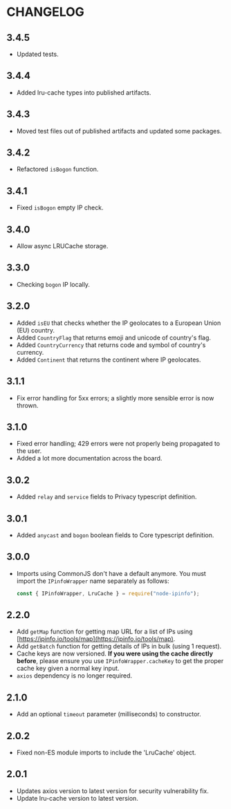 # CHANGELOG

## 3.4.5

- Updated tests.

## 3.4.4

- Added lru-cache types into published artifacts.

## 3.4.3

- Moved test files out of published artifacts and updated some packages.

## 3.4.2

- Refactored `isBogon` function.

## 3.4.1

- Fixed `isBogon` empty IP check.

## 3.4.0

- Allow async LRUCache storage.

## 3.3.0

- Checking `bogon` IP locally.

## 3.2.0

- Added `isEU` that checks whether the IP geolocates to a European Union (EU) country.
- Added `CountryFlag` that returns emoji and unicode of country's flag.
- Added `CountryCurrency` that returns code and symbol of country's currency.
- Added `Continent` that returns the continent where IP geolocates.

## 3.1.1

- Fix error handling for 5xx errors; a slightly more sensible error is now
  thrown.

## 3.1.0

- Fixed error handling; 429 errors were not properly being propagated to the
  user.
- Added a lot more documentation across the board.

## 3.0.2

- Added `relay` and `service` fields to Privacy typescript definition.

## 3.0.1

- Added `anycast` and `bogon` boolean fields to Core typescript definition.

## 3.0.0

- Imports using CommonJS don't have a default anymore. You must import the
  `IPinfoWrapper` name separately as follows:

  ```js
  const { IPinfoWrapper, LruCache } = require("node-ipinfo");
  ```

## 2.2.0

- Add `getMap` function for getting map URL for a list of IPs using
  [https://ipinfo.io/tools/map](https://ipinfo.io/tools/map).
- Add `getBatch` function for getting details of IPs in bulk (using 1 request).
- Cache keys are now versioned. **If you were using the cache directly
  before**, please ensure you use `IPinfoWrapper.cacheKey` to get the proper
  cache key given a normal key input.
- `axios` dependency is no longer required.

## 2.1.0

- Add an optional `timeout` parameter (milliseconds) to constructor.

## 2.0.2

- Fixed non-ES module imports to include the 'LruCache' object.

## 2.0.1

- Updates axios version to latest version for security vulnerability fix.
- Update lru-cache version to latest version.
